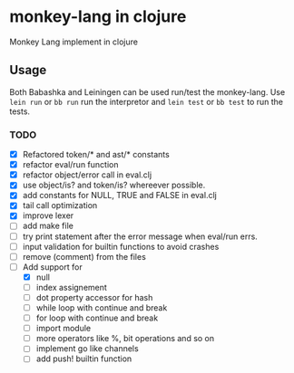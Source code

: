 # monkey-lang in clojure 
Monkey Lang implement in clojure

## Usage
Both Babashka and Leiningen can be used run/test the monkey-lang.
Use `lein run` or `bb run` run the interpretor and `lein test` or 
`bb test` to run the tests.  

### TODO
- [x] Refactored token/* and ast/* constants
- [x] refactor eval/run function
- [x] refactor object/error call in eval.clj
- [x] use object/is? and token/is? whereever possible.
- [x] add constants for NULL, TRUE and FALSE in eval.clj
- [x] tail call optimization
- [x] improve lexer
- [ ] add make file
- [ ] try print statement after the error message when eval/run errs.
- [ ] input validation for builtin functions to avoid crashes
- [ ] remove (comment) from the files
- [ ] Add support for
  - [x] null 
  - [ ] index assignement
  - [ ] dot property accessor for hash
  - [ ] while loop with continue and break
  - [ ] for loop with continue and break
  - [ ] import module
  - [ ] more operators like %, bit operations and so on
  - [ ] implement go like channels
  - [ ] add push! builtin function
